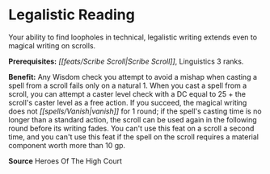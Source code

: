 ﻿---
cssclass: [feats]

---
# Legalistic Reading

Your ability to find loopholes in technical, legalistic writing extends even to magical writing on scrolls.

**Prerequisites:** _[[feats/Scribe Scroll|Scribe Scroll]]_, Linguistics 3 ranks.

**Benefit:** Any Wisdom check you attempt to avoid a mishap when casting a spell from a scroll fails only on a natural 1. When you cast a spell from a scroll, you can attempt a caster level check with a DC equal to 25 + the scroll's caster level as a free action. If you succeed, the magical writing does not _[[spells/Vanish|vanish]]_ for 1 round; if the spell's casting time is no longer than a standard action, the scroll can be used again in the following round before its writing fades. You can't use this feat on a scroll a second time, and you can't use this feat if the spell on the scroll requires a material component worth more than 10 gp.

**Source** Heroes Of The High Court